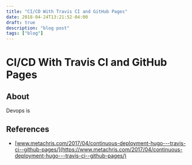 ```yaml
---
title: "CI/CD With Travis CI and GitHub Pages"
date: 2018-04-24T13:21:52-04:00
draft: true
description: "blog post"
tags: ["blog"]
---
```


# CI/CD With Travis CI and GitHub Pages

## About 
Devops is 


## References 
- [www.metachris.com/2017/04/continuous-deployment-hugo---travis-ci--github-pages/](https://www.metachris.com/2017/04/continuous-deployment-hugo---travis-ci--github-pages/)